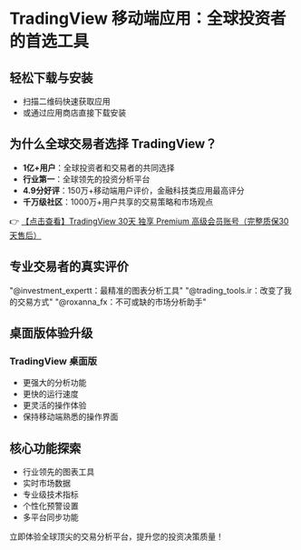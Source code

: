 # TradingView 移动端应用：全球投资者的首选工具

## 轻松下载与安装
- 扫描二维码快速获取应用
- 或通过应用商店直接下载安装

## 为什么全球交易者选择 TradingView？
- **1亿+用户**：全球投资者和交易者的共同选择
- **行业第一**：全球领先的投资分析平台
- **4.9分好评**：150万+移动端用户评价，金融科技类应用最高评分
- **千万级社区**：1000万+用户共享的交易策略和市场观点

👉 [【点击查看】TradingView 30天 独享 Premium 高级会员账号（完整质保30天售后）](https://bit.ly/TradingView-Pro)

## 专业交易者的真实评价
"@investment_expertt：最精准的图表分析工具"
"@trading_tools.ir：改变了我的交易方式"
"@roxanna_fx：不可或缺的市场分析助手"

## 桌面版体验升级
### TradingView 桌面版
- 更强大的分析功能
- 更快的运行速度
- 更灵活的操作体验
- 保持移动端熟悉的操作界面

## 核心功能探索
- 行业领先的图表工具
- 实时市场数据
- 专业级技术指标
- 个性化预警设置
- 多平台同步功能

立即体验全球顶尖的交易分析平台，提升您的投资决策质量！